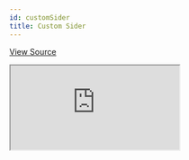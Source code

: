 ```yaml
---
id: customSider
title: Custom Sider
---
```


[View Source](https://github.com/pankod/refine/tree/master/examples/customization/customSider)

<iframe src="https://codesandbox.io/embed/refine-custom-sider-example-g6l9n?autoresize=1&fontsize=14&theme=dark&view=preview"
     style={{width: "100%", height:"80vh", border: "0px", borderRadius: "8px", overflow:"hidden"}}
     title="refine-custom-sider-example"
     allow="accelerometer; ambient-light-sensor; camera; encrypted-media; geolocation; gyroscope; hid; microphone; midi; payment; usb; vr; xr-spatial-tracking"
     sandbox="allow-forms allow-modals allow-popups allow-presentation allow-same-origin allow-scripts"
></iframe>